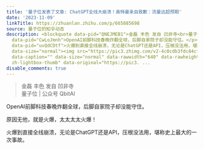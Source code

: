 ```yaml
---
title: '量子位发表了文章: ChatGPT全线大崩溃！奥特曼亲自致歉：流量远超预期'
date: '2023-11-09'
linkTitle: https://zhuanlan.zhihu.com/p/665885698
source: 量子位的知乎动态
description: <blockquote data-pid="QNEJMEB1">金磊 丰色 发自 凹非寺<br>量子位 | 公众号 QbitAI</blockquote><p
  data-pid="CwLoJmnh">OpenAI前脚科技春晚炸翻全球，后脚自家院子却没能守住。</p><p data-pid="fLFsoeVs">原因无他，就是火爆，太太太太火爆！</p><p
  data-pid="uvQdCDtf">火爆到直接全线崩溃，无论是ChatGPT还是API，压根没法用，堪称史上最大的一次事故。</p><p class="ztext-empty-paragraph"><br></p><figure
  data-size="normal"><img src="https://pic3.zhimg.com/v2-4c0cdb3fdc84cf42da57df80d5d9931e_1440w.jpg"
  data-caption="" data-size="normal" data-rawwidth="640" data-rawheight="498" class="origin_image
  zh-lightbox-thumb" data-original="https://pic3. ...
disable_comments: true
---
```

<blockquote data-pid="QNEJMEB1">金磊 丰色 发自 凹非寺<br>量子位 | 公众号 QbitAI</blockquote><p data-pid="CwLoJmnh">OpenAI前脚科技春晚炸翻全球，后脚自家院子却没能守住。</p><p data-pid="fLFsoeVs">原因无他，就是火爆，太太太太火爆！</p><p data-pid="uvQdCDtf">火爆到直接全线崩溃，无论是ChatGPT还是API，压根没法用，堪称史上最大的一次事故。</p><p class="ztext-empty-paragraph"><br></p><figure data-size="normal"><img src="https://pic3.zhimg.com/v2-4c0cdb3fdc84cf42da57df80d5d9931e_1440w.jpg" data-caption="" data-size="normal" data-rawwidth="640" data-rawheight="498" class="origin_image zh-lightbox-thumb" data-original="https://pic3. ...